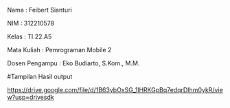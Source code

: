 Nama : Feibert Sianturi

NIM : 312210578

Kelas : TI.22.A5

Mata Kuliah : Pemrograman Mobile 2

Dosen Pengampu : Eko Budiarto, S.Kom., M.M.

#Tampilan Hasil output

https://drive.google.com/file/d/1B63ybOxSG_1lHRKGpBq7edqrDIhm0ykR/view?usp=drivesdk

